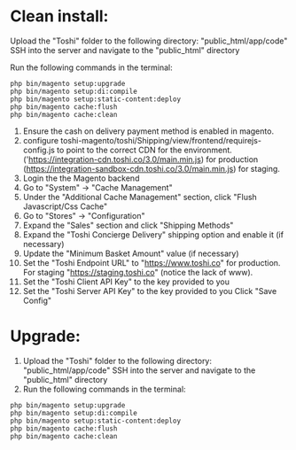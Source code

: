 # Clean install:
Upload the "Toshi" folder to the following directory: "public_html/app/code"
SSH into the server and navigate to the "public_html" directory

Run the following commands in the terminal:

```
php bin/magento setup:upgrade
php bin/magento setup:di:compile
php bin/magento setup:static-content:deploy
php bin/magento cache:flush
php bin/magento cache:clean
```

1. Ensure the cash on delivery payment method is enabled in magento. 
2. configure toshi-magento/toshi/Shipping/view/frontend/requirejs-config.js to point to the correct CDN for the environment. ('https://integration-cdn.toshi.co/3.0/main.min.js) for production (https://integration-sandbox-cdn.toshi.co/3.0/main.min.js) for staging. 
3. Login the the Magento backend
4. Go to "System" -> "Cache Management"
5. Under the "Additional Cache Management" section, click "Flush Javascript/Css Cache"
6. Go to "Stores" -> "Configuration"
7. Expand the "Sales" section and click "Shipping Methods"
8. Expand the "Toshi Concierge Delivery" shipping option and enable it (if necessary)
9. Update the "Minimum Basket Amount" value (if necessary)
10. Set the "Toshi Endpoint URL" to "https://www.toshi.co" for production. For staging "https://staging.toshi.co" (notice the lack of www).
11. Set the "Toshi Client API Key" to the key provided to you
12. Set the "Toshi Server API Key" to the key provided to you
Click "Save Config"


# Upgrade:
1. Upload the "Toshi" folder to the following directory: "public_html/app/code"
SSH into the server and navigate to the "public_html" directory
2. Run the following commands in the terminal:
```
php bin/magento setup:upgrade
php bin/magento setup:di:compile
php bin/magento setup:static-content:deploy
php bin/magento cache:flush
php bin/magento cache:clean
```
